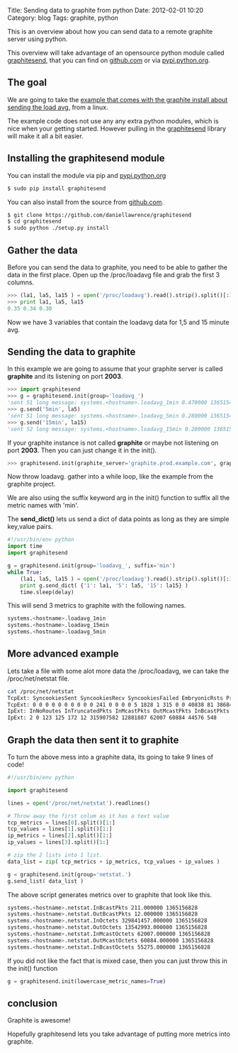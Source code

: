 Title: Sending data to graphite from python
Date: 2012-02-01 10:20
Category: blog
Tags: graphite, python

This is an overview about how you can send data to a remote graphite server using python.

This overview will take advantage of an opensource python module called [graphitesend](https://github.com/daniellawrence/graphitesend), that you can find on [github.com](https://github.com/daniellawrence/graphitesend) or via [pypi.python.org](https://pypi.python.org/pypi/graphitesend/).


The goal
----------------

We are going to take the [example that comes with the graphite install about sending the load avg.](https://github.com/graphite-project/graphite-web/blob/master/examples/example-client.py) from a linux.

The example code does not use any any extra python modules, which is nice when your getting started. However pulling in the [graphitesend](https://github.com/daniellawrence/graphitesend) library will make it all a bit easier.


Installing the graphitesend module
------------------------------------
You can install the module via pip and [pypi.python.org](https://pypi.python.org/pypi/graphitesend/)

```sh
$ sudo pip install graphitesend
```

You can also install from the source from [github.com](https://github.com/daniellawrence/graphitesend).

```sh
$ git clone https://github.com/daniellawrence/graphitesend
$ cd graphitesend
$ sudo python ./setup.py install
```

Gather the data
-----------------

Before you can send the data to graphite, you need to be able to gather the data in the first place.
Open up the /proc/loadavg file and grab the first 3 columns. 

```python
>>> (la1, la5, la15 ) = open('/proc/loadavg').read().strip().split()[:3]
>>> print la1, la5, la15
0.35 0.34 0.30
```

Now we have 3 variables that contain the loadavg data for 1,5 and 15 minute avg.

Sending the data to graphite
-----------------------------

In this example we are going to assume that your graphite server is called **graphite** and its listening on port **2003**.

```python
>>> import graphitesend
>>> g = graphitesend.init(group='loadavg_')
'sent 51 long message: systems.<hostname>.loadavg_1min 0.470000 1365154443\n '
>>> g.send('5min', la5)
'sent 51 long message: systems.<hostname>.loadavg_5min 0.280000 1365154469\n '
>>> g.send('15min', la15)
'sent 52 long message: systems.<hostname>.loadavg_15min 0.280000 1365154474\n '
```

If your graphite instance is not called **graphite** or maybe not listening on port **2003**. 
Then you can just change it in the init().

```python
>>> graphitesend.init(graphite_server='graphite.prod.example.com', graphite_port=1234)
```

Now throw loadavg. gather into a while loop, like the example from the graphite project.

We are also using the suffix keyword arg in the init() function to suffix all the metric names with 'min'.

The **send_dict()** lets us send a dict of data points as long as they are simple key,value pairs.

```python
#!/usr/bin/env python
import time
import graphitesend

g = graphitesend.init(group='loadavg_', suffix='min')
while True:
    (la1, la5, la15 ) = open('/proc/loadavg').read().strip().split()[:3]
    print g.send_dict( {'1': la1, '5': la5, '15': la15} )
    time.sleep(delay)
```

This will send 3 metrics to graphite with the following names.

```sh
systems.<hostname>.loadavg_1min
systems.<hostname>.loadavg_15min
systems.<hostname>.loadavg_5min
```



More advanced example
---------------------

Lets take a file with some alot more data the /proc/loadavg, we can take the /proc/net/netstat file.

```sh
cat /proc/net/netstat
TcpExt: SyncookiesSent SyncookiesRecv SyncookiesFailed EmbryonicRsts PruneCalled RcvPruned OfoPruned OutOfWindowIcmps LockDroppedIcmps ArpFilter TW TWRecycled TWKilled PAWSPassive PAWSActive PAWSEstab DelayedACKs DelayedACKLocked DelayedACKLost ListenOverflows ListenDrops TCPPrequeued TCPDirectCopyFromBacklog TCPDirectCopyFromPrequeue TCPPrequeueDropped TCPHPHits TCPHPHitsToUser TCPPureAcks TCPHPAcks TCPRenoRecovery TCPSackRecovery TCPSACKReneging TCPFACKReorder TCPSACKReorder TCPRenoReorder TCPTSReorder TCPFullUndo TCPPartialUndo TCPDSACKUndo TCPLossUndo TCPLostRetransmit TCPRenoFailures TCPSackFailures TCPLossFailures TCPFastRetrans TCPForwardRetrans TCPSlowStartRetrans TCPTimeouts TCPRenoRecoveryFail TCPSackRecoveryFail TCPSchedulerFailed TCPRcvCollapsed TCPDSACKOldSent TCPDSACKOfoSent TCPDSACKRecv TCPDSACKOfoRecv TCPAbortOnSyn TCPAbortOnData TCPAbortOnClose TCPAbortOnMemory TCPAbortOnTimeout TCPAbortOnLinger TCPAbortFailed TCPMemoryPressures TCPSACKDiscard TCPDSACKIgnoredOld TCPDSACKIgnoredNoUndo TCPSpuriousRTOs TCPMD5NotFound TCPMD5Unexpected TCPSackShifted TCPSackMerged TCPSackShiftFallback TCPBacklogDrop TCPMinTTLDrop TCPDeferAcceptDrop IPReversePathFilter TCPTimeWaitOverflow TCPReqQFullDoCookies TCPReqQFullDrop TCPRetransFail TCPRcvCoalesce
TcpExt: 0 0 0 0 0 0 0 0 0 0 241 0 0 0 0 5 1828 1 315 0 0 40838 81 38684878 0 141783 22891 3477 2855 0 2 0 0 0 0 0 0 0 0 57 0 0 0 0 2 0 14 92 0 0 1 0 357 10 47 0 0 53 60 0 4 0 0 0 0 0 6 0 0 0 0 0 32 0 0 16 0 0 0 0 0 41419
IpExt: InNoRoutes InTruncatedPkts InMcastPkts OutMcastPkts InBcastPkts OutBcastPkts InOctets OutOctets InMcastOctets OutMcastOctets InBcastOctets OutBcastOctets
IpExt: 2 0 123 125 172 12 315907582 12881887 62007 60884 44576 548
```

Graph the data then sent it to graphite
----------------------------------------

To turn the above mess into a graphite data, its going to take 9 lines of code!

```python
#!/usr/bin/env python

import graphitesend

lines = open('/proc/net/netstat').readlines()

# Throw away the first colum as it has a text value
tcp_metrics = lines[0].split()[1:]
tcp_values = lines[1].split()[1:]
ip_metrics = lines[2].split()[1:]
ip_values = lines[3].split()[1:]

# zip the 2 lists into 1 list.
data_list = zip( tcp_metrics + ip_metrics, tcp_values + ip_values )

g = graphitesend.init(group='netstat.')
g.send_list( data_list )
```

The above script generates metrics over to graphite that look like this.

```sh
systems.<hostname>.netstat.InBcastPkts 211.000000 1365156828
systems.<hostname>.netstat.OutBcastPkts 12.000000 1365156828
systems.<hostname>.netstat.InOctets 329841457.000000 1365156828
systems.<hostname>.netstat.OutOctets 13542993.000000 1365156828
systems.<hostname>.netstat.InMcastOctets 62007.000000 1365156828
systems.<hostname>.netstat.OutMcastOctets 60884.000000 1365156828
systems.<hostname>.netstat.InBcastOctets 55275.000000 1365156828
```

If you did not like the fact that is mixed case, then you can just throw this in the init() function

```python
g = graphitesend.init(lowercase_metric_names=True)
```

conclusion
----------

Graphite is awesome! 

Hopefully graphitesend lets you take advantage of putting more metrics into graphite.

